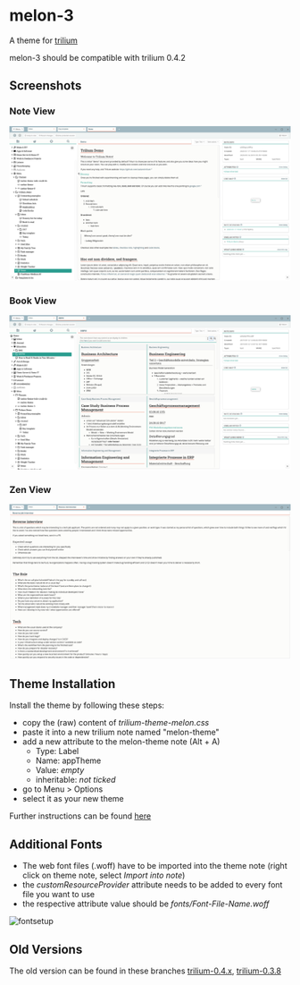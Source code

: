 # melon-3
A theme for [trilium](https://github.com/zadam/trilium)

melon-3 should be compatible with trilium 0.4.2

## Screenshots
### Note View
![screenshot1](/trilium-theme-melon-3_3.png "Note View")

### Book View
![screenshot2](/trilium-theme-melon-3_1.png "Book View")

### Zen View
![screenshot3](/trilium-theme-melon-3_2.png "Zen View")


## Theme Installation
Install the theme by following these steps:
- copy the (raw) content of _trilium-theme-melon.css_ 
- paste it into a new trilium note named "melon-theme"
- add a new attribute to the melon-theme note (Alt + A)
  - Type: Label
  - Name: appTheme
  - Value: _empty_
  - inheritable: _not ticked_
- go to Menu > Options
- select it as your new theme

Further instructions can be found [here](https://github.com/zadam/trilium/wiki/Themes)

## Additional Fonts
- The web font files (.woff) have to be imported into the theme note (right click on theme note, select _Import into note_)
- the _customResourceProvider_ attribute needs to be added to every font file you want to use
- the respective attribute value should be _fonts/Font-File-Name.woff_
 
 ![fontsetup](/trilium-theme-melon-3_4_fonts.png "Font Setup")
 
 
## Old Versions
The old version can be found in these branches [trilium-0.4.x](https://github.com/raphwriter/trilium-theme-melon/tree/trilium-0.4.x), [trilium-0.3.8](https://github.com/raphwriter/trilium-theme-melon/tree/trilium-0.3.8)
